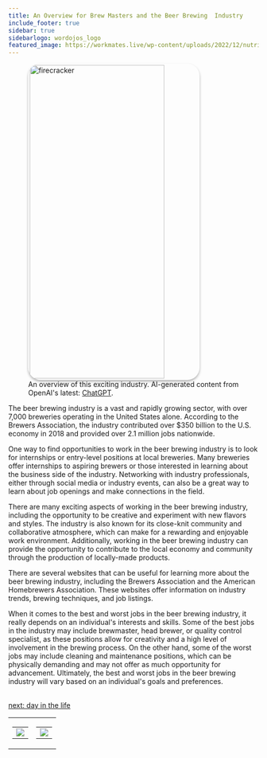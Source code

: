 ```yaml
---
title: An Overview for Brew Masters and the Beer Brewing  Industry
include_footer: true
sidebar: true
sidebarlogo: wordojos_logo
featured_image: https://workmates.live/wp-content/uploads/2022/12/nutritionist-5-scaled.jpg
---
```

<figure>
    <img src='/uploads/small/brewmasters.jpg' style="width: 80%;height: 630px;padding: 3px; box-shadow: 0 3px 5px rgba(0,0,0,.3);border-radius: 25px;overflow: hidden;border: none;" align="middle"; alt='firecracker';/>
    <figcaption>An overview of this exciting industry. AI-generated content from OpenAI's latest: <a href="https://openai.com/blog/chatgpt/" >ChatGPT</a>.</figcaption>
</figure>
<p>
The beer brewing industry is a vast and rapidly growing sector, with over 7,000 breweries operating in the United States alone. According to the Brewers Association, the industry contributed over $350 billion to the U.S. economy in 2018 and provided over 2.1 million jobs nationwide.

One way to find opportunities to work in the beer brewing industry is to look for internships or entry-level positions at local breweries. Many breweries offer internships to aspiring brewers or those interested in learning about the business side of the industry. Networking with industry professionals, either through social media or industry events, can also be a great way to learn about job openings and make connections in the field.

There are many exciting aspects of working in the beer brewing industry, including the opportunity to be creative and experiment with new flavors and styles. The industry is also known for its close-knit community and collaborative atmosphere, which can make for a rewarding and enjoyable work environment. Additionally, working in the beer brewing industry can provide the opportunity to contribute to the local economy and community through the production of locally-made products.

There are several websites that can be useful for learning more about the beer brewing industry, including the Brewers Association and the American Homebrewers Association. These websites offer information on industry trends, brewing techniques, and job listings.

When it comes to the best and worst jobs in the beer brewing industry, it really depends on an individual's interests and skills. Some of the best jobs in the industry may include brewmaster, head brewer, or quality control specialist, as these positions allow for creativity and a high level of involvement in the brewing process. On the other hand, some of the worst jobs may include cleaning and maintenance positions, which can be physically demanding and may not offer as much opportunity for advancement. Ultimately, the best and worst jobs in the beer brewing industry will vary based on an individual's goals and preferences.

<br>
<a href="https://workdojos.com/brewmasters/day-in-the-life">next: day in the life</a>
</p>
<table border="0" cellpadding="0" cellspacing="0" width="600" id="templateColumns">
    <tr>
        <td align="center" valign="top" width="50%" class="templateColumnContainer">
            <table border="0" cellpadding="10" cellspacing="0" height="100%" width="100px">
                <tr>
                    <td class="leftColumnContent">
                      <a href="https://brewmasters.workdojos.com">
                        <img src="/uploads/d.svg" class="columnImage" />
                    </td>
                </tr>
            </table>
        </td>
        <td align="center" valign="top" width="50%" class="templateColumnContainer">
            <table border="0" cellpadding="10" cellspacing="0" height="100%" width="100px">
                <tr>
                    <td class="rightColumnContent">
                      <a href="https://videogamers.workdojos.com">
                        <img src="/uploads/randomdojo.svg" class="columnImage" />
                    </td>
            </table>
        </td>
    </tr>
</table>